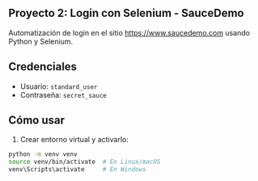 ## Proyecto 2: Login con Selenium - SauceDemo

Automatización de login en el sitio https://www.saucedemo.com usando Python y Selenium.

## Credenciales
- Usuario: `standard_user`
- Contraseña: `secret_sauce`

## Cómo usar

1. Crear entorno virtual y activarlo:
```bash
python -m venv venv
source venv/bin/activate  # En Linux/macOS
venv\Scripts\activate     # En Windows

